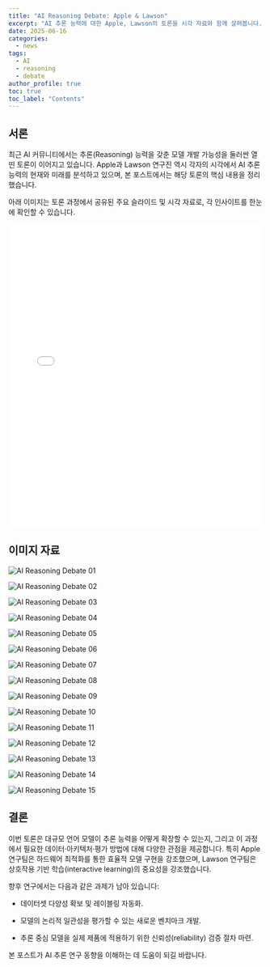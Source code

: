 ```yaml
---
title: "AI Reasoning Debate: Apple & Lawson"
excerpt: "AI 추론 능력에 대한 Apple, Lawson의 토론을 시각 자료와 함께 살펴봅니다."
date: 2025-06-16
categories:
  - news
tags:
  - AI
  - reasoning
  - debate
author_profile: true
toc: true
toc_label: "Contents"
---
```


## 서론

최근 AI 커뮤니티에서는 추론(Reasoning) 능력을 갖춘 모델 개발 가능성을 둘러싼 열띤 토론이 이어지고 있습니다. Apple과 Lawson 연구진 역시 각자의 시각에서 AI 추론 능력의 현재와 미래를 분석하고 있으며, 본 포스트에서는 해당 토론의 핵심 내용을 정리했습니다.

아래 이미지는 토론 과정에서 공유된 주요 슬라이드 및 시각 자료로, 각 인사이트를 한눈에 확인할 수 있습니다.  

<embed src="/assets/pdf/ai_reasoning_debate_apple_lawsen_20250615224622.pdf" type="application/pdf" width="100%" height="600" />

## 이미지 자료

![AI Reasoning Debate 01](/assets/images/posts/research/ai_reasoning_debate/ai_reasoning_debate_apple_lawsen_20250615224622_001.jpg)

![AI Reasoning Debate 02](/assets/images/posts/research/ai_reasoning_debate/ai_reasoning_debate_apple_lawsen_20250615224622_002.jpg)

![AI Reasoning Debate 03](/assets/images/posts/research/ai_reasoning_debate/ai_reasoning_debate_apple_lawsen_20250615224622_003.jpg)

![AI Reasoning Debate 04](/assets/images/posts/research/ai_reasoning_debate/ai_reasoning_debate_apple_lawsen_20250615224622_004.jpg)

![AI Reasoning Debate 05](/assets/images/posts/research/ai_reasoning_debate/ai_reasoning_debate_apple_lawsen_20250615224622_005.jpg)

![AI Reasoning Debate 06](/assets/images/posts/research/ai_reasoning_debate/ai_reasoning_debate_apple_lawsen_20250615224622_006.jpg)

![AI Reasoning Debate 07](/assets/images/posts/research/ai_reasoning_debate/ai_reasoning_debate_apple_lawsen_20250615224622_007.jpg)

![AI Reasoning Debate 08](/assets/images/posts/research/ai_reasoning_debate/ai_reasoning_debate_apple_lawsen_20250615224622_008.jpg)

![AI Reasoning Debate 09](/assets/images/posts/research/ai_reasoning_debate/ai_reasoning_debate_apple_lawsen_20250615224622_009.jpg)

![AI Reasoning Debate 10](/assets/images/posts/research/ai_reasoning_debate/ai_reasoning_debate_apple_lawsen_20250615224622_010.jpg)

![AI Reasoning Debate 11](/assets/images/posts/research/ai_reasoning_debate/ai_reasoning_debate_apple_lawsen_20250615224622_011.jpg)

![AI Reasoning Debate 12](/assets/images/posts/research/ai_reasoning_debate/ai_reasoning_debate_apple_lawsen_20250615224622_012.jpg)

![AI Reasoning Debate 13](/assets/images/posts/research/ai_reasoning_debate/ai_reasoning_debate_apple_lawsen_20250615224622_013.jpg)

![AI Reasoning Debate 14](/assets/images/posts/research/ai_reasoning_debate/ai_reasoning_debate_apple_lawsen_20250615224622_014.jpg)

![AI Reasoning Debate 15](/assets/images/posts/research/ai_reasoning_debate/ai_reasoning_debate_apple_lawsen_20250615224622_015.jpg)

## 결론

이번 토론은 대규모 언어 모델이 추론 능력을 어떻게 확장할 수 있는지, 그리고 이 과정에서 필요한 데이터·아키텍처·평가 방법에 대해 다양한 관점을 제공합니다. 특히 Apple 연구팀은 하드웨어 최적화를 통한 효율적 모델 구현을 강조했으며, Lawson 연구팀은 상호작용 기반 학습(interactive learning)의 중요성을 강조했습니다.

향후 연구에서는 다음과 같은 과제가 남아 있습니다:

- 데이터셋 다양성 확보 및 레이블링 자동화.
  
- 모델의 논리적 일관성을 평가할 수 있는 새로운 벤치마크 개발.
  
- 추론 중심 모델을 실제 제품에 적용하기 위한 신뢰성(reliability) 검증 절차 마련.

본 포스트가 AI 추론 연구 동향을 이해하는 데 도움이 되길 바랍니다. 